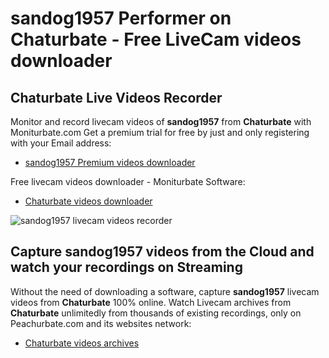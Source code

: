 # sandog1957 Performer on Chaturbate - Free LiveCam videos downloader

## Chaturbate Live Videos Recorder

Monitor and record livecam videos of **sandog1957** from **Chaturbate** with Moniturbate.com
Get a premium trial for free by just and only registering with your Email address:
* [sandog1957 Premium videos downloader](https://moniturbate.com/request-demo-licence-key.html)

Free livecam videos downloader - Moniturbate Software:
* [Chaturbate videos downloader](https://moniturbate.com/moniturbate-download-software.html)

![sandog1957 livecam videos recorder](https://peachurnet.com/templates/moniturbate-software.png)


## Capture sandog1957 videos from the Cloud and watch your recordings on Streaming

Without the need of downloading a software, capture **sandog1957** livecam videos from **Chaturbate** 100% online.
Watch Livecam archives from **Chaturbate** unlimitedly from thousands of existing recordings, only on Peachurbate.com and its websites network:
* [Chaturbate videos archives](https://peachurnet.com/)